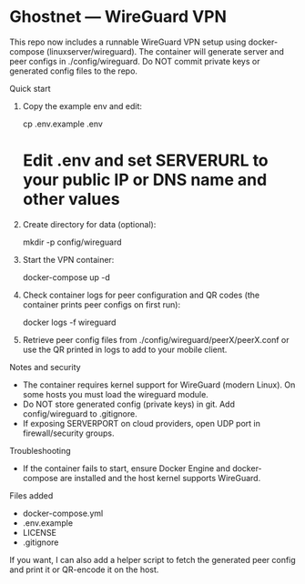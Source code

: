 # Ghostnet — WireGuard VPN

This repo now includes a runnable WireGuard VPN setup using docker-compose (linuxserver/wireguard). The container will generate server and peer configs in ./config/wireguard. Do NOT commit private keys or generated config files to the repo.

Quick start

1. Copy the example env and edit:

   cp .env.example .env
   # Edit .env and set SERVERURL to your public IP or DNS name and other values

2. Create directory for data (optional):

   mkdir -p config/wireguard

3. Start the VPN container:

   docker-compose up -d

4. Check container logs for peer configuration and QR codes (the container prints peer configs on first run):

   docker logs -f wireguard

5. Retrieve peer config files from ./config/wireguard/peerX/peerX.conf or use the QR printed in logs to add to your mobile client.

Notes and security
- The container requires kernel support for WireGuard (modern Linux). On some hosts you must load the wireguard module.
- Do NOT store generated config (private keys) in git. Add config/wireguard to .gitignore.
- If exposing SERVERPORT on cloud providers, open UDP port in firewall/security groups.

Troubleshooting
- If the container fails to start, ensure Docker Engine and docker-compose are installed and the host kernel supports WireGuard.

Files added
- docker-compose.yml
- .env.example
- LICENSE
- .gitignore

If you want, I can also add a helper script to fetch the generated peer config and print it or QR-encode it on the host.
